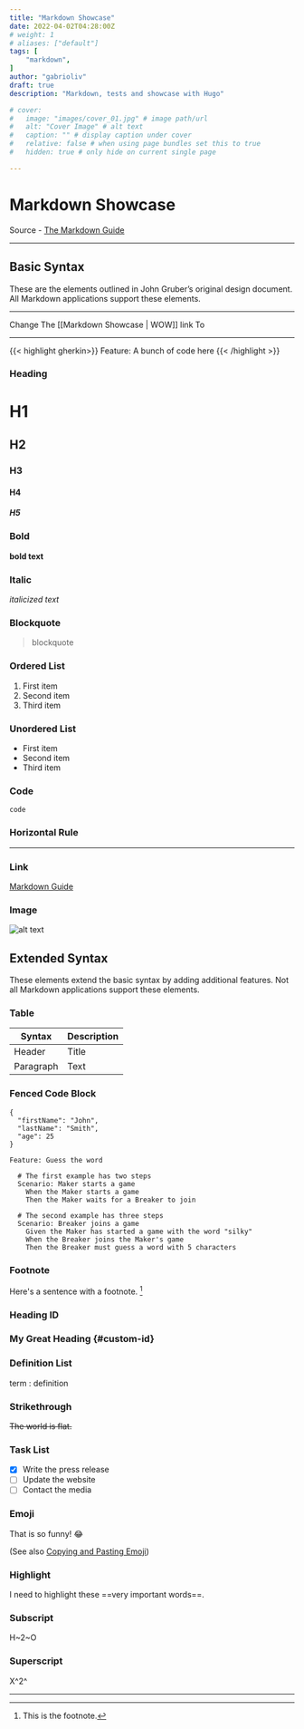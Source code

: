 ```yaml
---
title: "Markdown Showcase"
date: 2022-04-02T04:28:00Z
# weight: 1
# aliases: ["default"]
tags: [
	"markdown",
]
author: "gabrioliv"
draft: true
description: "Markdown, tests and showcase with Hugo"

# cover:
#   image: "images/cover_01.jpg" # image path/url
#   alt: "Cover Image" # alt text
#   caption: "" # display caption under cover
#   relative: false # when using page bundles set this to true
#   hidden: true # only hide on current single page

---
```


# Markdown Showcase
Source - [The Markdown Guide](https://www.markdownguide.org)

---

## Basic Syntax

These are the elements outlined in John Gruber’s original design document. All Markdown applications support these elements.

---

Change
The [[Markdown Showcase | WOW]] link
To

---

{{< highlight gherkin>}}
Feature: A bunch of code here 
{{< /highlight >}}


### Heading

# H1
## H2
### H3
#### H4
##### H5

### Bold

**bold text**

### Italic

*italicized text*

### Blockquote

> blockquote

### Ordered List

1. First item
2. Second item
3. Third item

### Unordered List

- First item
- Second item
- Third item

### Code

`code`

### Horizontal Rule

---

### Link

[Markdown Guide](https://www.markdownguide.org)

### Image

![alt text](https://www.markdownguide.org/assets/images/tux.png)

## Extended Syntax

These elements extend the basic syntax by adding additional features. Not all Markdown applications support these elements.

### Table

| Syntax | Description |
| ----------- | ----------- |
| Header | Title |
| Paragraph | Text |

### Fenced Code Block

```
{
  "firstName": "John",
  "lastName": "Smith",
  "age": 25
}
```

```
Feature: Guess the word

  # The first example has two steps
  Scenario: Maker starts a game
    When the Maker starts a game
    Then the Maker waits for a Breaker to join

  # The second example has three steps
  Scenario: Breaker joins a game
    Given the Maker has started a game with the word "silky"
    When the Breaker joins the Maker's game
    Then the Breaker must guess a word with 5 characters
```

### Footnote

Here's a sentence with a footnote. [^1]

[^1]: This is the footnote.

### Heading ID

### My Great Heading {#custom-id}

### Definition List

term
: definition

### Strikethrough

~~The world is flat.~~

### Task List

- [x] Write the press release
- [ ] Update the website
- [ ] Contact the media

### Emoji

That is so funny! :joy:

(See also [Copying and Pasting Emoji](https://www.markdownguide.org/extended-syntax/#copying-and-pasting-emoji))

### Highlight

I need to highlight these ==very important words==.

### Subscript

H~2~O

### Superscript

X^2^

---